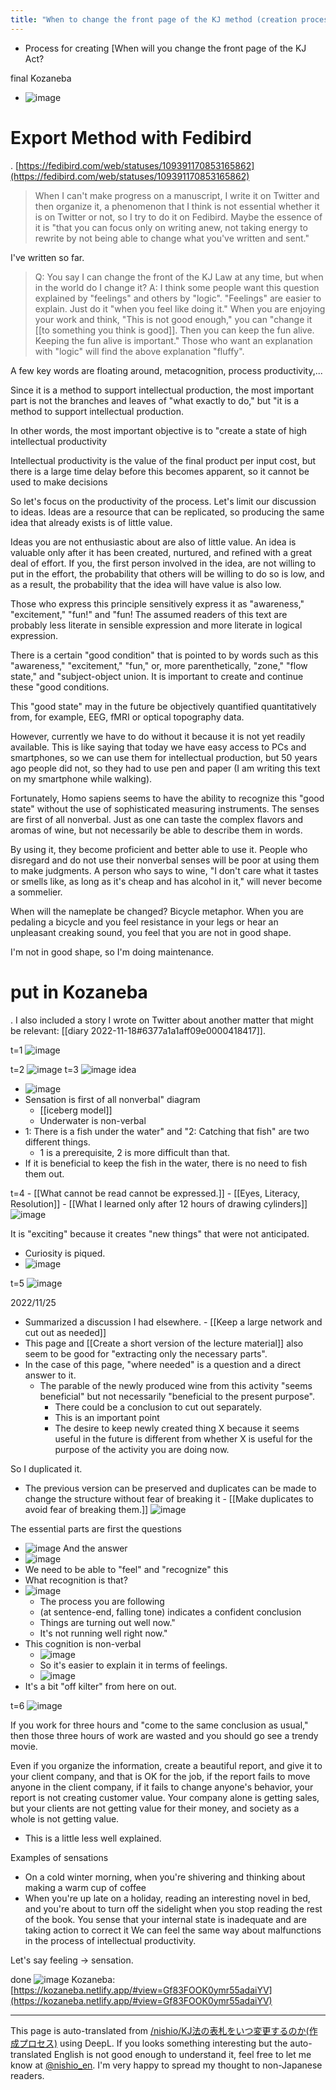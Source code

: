 ```yaml
---
title: "When to change the front page of the KJ method (creation process)"
---
```


- Process for creating [When will you change the front page of the KJ Act?

final Kozaneba
- ![image](https://gyazo.com/92be2ffe75aff1d6e2168981658e7530/thumb/1000)

# Export Method with Fedibird
.
[https://fedibird.com/web/statuses/109391170853165862](https://fedibird.com/web/statuses/109391170853165862)
> When I can't make progress on a manuscript, I write it on Twitter and then organize it, a phenomenon that I think is not essential whether it is on Twitter or not, so I try to do it on Fedibird.
> Maybe the essence of it is "that you can focus only on writing anew, not taking energy to rewrite by not being able to change what you've written and sent."

I've written so far.
> Q: You say I can change the front of the KJ Law at any time, but when in the world do I change it?
>  A: I think some people want this question explained by "feelings" and others by "logic".
>  "Feelings" are easier to explain. Just do it "when you feel like doing it." When you are enjoying your work and think, "This is not good enough," you can "change it [[to something you think is good]]. Then you can keep the fun alive. Keeping the fun alive is important."
>  Those who want an explanation with "logic" will find the above explanation "fluffy".

A few key words are floating around, metacognition, process productivity,...

Since it is a method to support intellectual production, the most important part is not the branches and leaves of "what exactly to do," but "it is a method to support intellectual production.

In other words, the most important objective is to "create a state of high intellectual productivity

Intellectual productivity is the value of the final product per input cost, but there is a large time delay before this becomes apparent, so it cannot be used to make decisions

So let's focus on the productivity of the process. Let's limit our discussion to ideas. Ideas are a resource that can be replicated, so producing the same idea that already exists is of little value.

Ideas you are not enthusiastic about are also of little value. An idea is valuable only after it has been created, nurtured, and refined with a great deal of effort. If you, the first person involved in the idea, are not willing to put in the effort, the probability that others will be willing to do so is low, and as a result, the probability that the idea will have value is also low.

Those who express this principle sensitively express it as "awareness," "excitement," "fun!" and "fun!
The assumed readers of this text are probably less literate in sensible expression and more literate in logical expression.

There is a certain "good condition" that is pointed to by words such as this "awareness," "excitement," "fun," or, more parenthetically, "zone," "flow state," and "subject-object union. It is important to create and continue these "good conditions.

This "good state" may in the future be objectively quantified quantitatively from, for example, EEG, fMRI or optical topography data.

However, currently we have to do without it because it is not yet readily available. This is like saying that today we have easy access to PCs and smartphones, so we can use them for intellectual production, but 50 years ago people did not, so they had to use pen and paper (I am writing this text on my smartphone while walking).

Fortunately, Homo sapiens seems to have the ability to recognize this "good state" without the use of sophisticated measuring instruments. The senses are first of all nonverbal. Just as one can taste the complex flavors and aromas of wine, but not necessarily be able to describe them in words.

By using it, they become proficient and better able to use it. People who disregard and do not use their nonverbal senses will be poor at using them to make judgments. A person who says to wine, "I don't care what it tastes or smells like, as long as it's cheap and has alcohol in it," will never become a sommelier.

When will the nameplate be changed?
Bicycle metaphor. When you are pedaling a bicycle and you feel resistance in your legs or hear an unpleasant creaking sound, you feel that you are not in good shape.

I'm not in good shape, so I'm doing maintenance.

# put in Kozaneba
.
I also included a story I wrote on Twitter about another matter that might be relevant: [[diary 2022-11-18#6377a1a1aff09e0000418417]].

t=1
![image](https://gyazo.com/3e34a2cdf6e2426c6395c124007b47a2/thumb/1000)

t=2
![image](https://gyazo.com/0ba56aedbf45d6cb02205dd27573f579/thumb/1000)
t=3
![image](https://gyazo.com/2e22dcff2519d5c3d5524fa2191eac57/thumb/1000)
idea
- ![image](https://gyazo.com/1e7eb65a6b2bf0c7b20c6f865e9596b3/thumb/1000)
- Sensation is first of all nonverbal" diagram
    - [[iceberg model]]
    - Underwater is non-verbal
- 1: There is a fish under the water" and "2: Catching that fish" are two different things.
    - 1 is a prerequisite, 2 is more difficult than that.
- If it is beneficial to keep the fish in the water, there is no need to fish them out.

t=4
    - [[What cannot be read cannot be expressed.]]
        - [[Eyes, Literacy, Resolution]]
            - [[What I learned only after 12 hours of drawing cylinders]]
![image](https://gyazo.com/64bd613b1ce9e3bf08a1eab54cf1f451/thumb/1000)

It is "exciting" because it creates "new things" that were not anticipated.
- Curiosity is piqued.
- ![image](https://gyazo.com/95633345dcb7ed769a1025b712912e8c/thumb/1000)

t=5
![image](https://gyazo.com/8302fa6329cb2699735a81d7f33076b8/thumb/1000)


2022/11/25
- Summarized a discussion I had elsewhere.
        - [[Keep a large network and cut out as needed]]
- This page and [[Create a short version of the lecture material]] also seem to be good for "extracting only the necessary parts".
- In the case of this page, "where needed" is a question and a direct answer to it.
    - The parable of the newly produced wine from this activity "seems beneficial" but not necessarily "beneficial to the present purpose".
        - There could be a conclusion to cut out separately.
        - This is an important point
        - The desire to keep newly created thing X because it seems useful in the future is different from whether X is useful for the purpose of the activity you are doing now.


So I duplicated it.
- The previous version can be preserved and duplicates can be made to change the structure without fear of breaking it
        - [[Make duplicates to avoid fear of breaking them.]]
![image](https://gyazo.com/213d4ea0fabece0ae64779bf0c422841/thumb/1000)

The essential parts are first the questions
- ![image](https://gyazo.com/9c7c1bbd8a9abaf53d1d547e93e418cc/thumb/1000)
And the answer
- ![image](https://gyazo.com/e4deadb972f9c412942701910a31f516/thumb/1000)
- We need to be able to "feel" and "recognize" this
- What recognition is that?
- ![image](https://gyazo.com/2735cb1469420af0ee0cc44a4515786a/thumb/1000)
    - The process you are following
    - (at sentence-end, falling tone) indicates a confident conclusion
    - Things are turning out well now."
    - It's not running well right now."
- This cognition is non-verbal
    - ![image](https://gyazo.com/22b705b1bb6d581a772f5eef75c1b020/thumb/1000)
    - So it's easier to explain it in terms of feelings.
    - ![image](https://gyazo.com/fced086a1fda376a3a35a9bf1acb4f8f/thumb/1000)
- It's a bit "off kilter" from here on out.

t=6
![image](https://gyazo.com/7ccc26bc54cc53903685bc75d97efcf3/thumb/1000)

If you work for three hours and "come to the same conclusion as usual," then those three hours of work are wasted and you should go see a trendy movie.

Even if you organize the information, create a beautiful report, and give it to your client company, and that is OK for the job, if the report fails to move anyone in the client company, if it fails to change anyone's behavior, your report is not creating customer value. Your company alone is getting sales, but your clients are not getting value for their money, and society as a whole is not getting value.
- This is a little less well explained.

Examples of sensations
- On a cold winter morning, when you're shivering and thinking about making a warm cup of coffee
- When you're up late on a holiday, reading an interesting novel in bed, and you're about to turn off the sidelight when you stop reading the rest of the book.
You sense that your internal state is inadequate and are taking action to correct it
We can feel the same way about malfunctions in the process of intellectual productivity.

Let's say feeling → sensation.

done
![image](https://gyazo.com/92be2ffe75aff1d6e2168981658e7530/thumb/1000)
Kozaneba: [https://kozaneba.netlify.app/#view=Gf83FOOK0ymr55adaiYV](https://kozaneba.netlify.app/#view=Gf83FOOK0ymr55adaiYV)

---
This page is auto-translated from [/nishio/KJ法の表札をいつ変更するのか(作成プロセス)](https://scrapbox.io/nishio/KJ法の表札をいつ変更するのか(作成プロセス)) using DeepL. If you looks something interesting but the auto-translated English is not good enough to understand it, feel free to let me know at [@nishio_en](https://twitter.com/nishio_en). I'm very happy to spread my thought to non-Japanese readers.